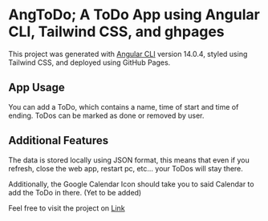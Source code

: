 # AngToDo; A ToDo App using Angular CLI, Tailwind CSS, and ghpages

This project was generated with [Angular CLI](https://github.com/angular/angular-cli) version 14.0.4, styled using Tailwind CSS, and deployed using GitHub Pages.

## App Usage

You can add a ToDo, which contains a name, time of start and time of ending. ToDos can be marked as done or removed by user.

## Additional Features

The data is stored locally using JSON format, this means that even if you refresh, close the web app, restart pc, etc... your ToDos will stay there.

Additionally, the Google Calendar Icon should take you to said Calendar to add the ToDo in there. (Yet to be added)

Feel free to visit the project on <a href="https://yassershkeir.github.io/angToDo-page/">Link</a>
